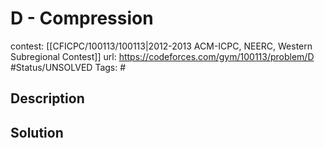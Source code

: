 # D - Compression

contest: [[CFICPC/100113/100113|2012-2013 ACM-ICPC, NEERC, Western Subregional Contest]]
url: https://codeforces.com/gym/100113/problem/D
#Status/UNSOLVED
Tags: #

## Description

## Solution

